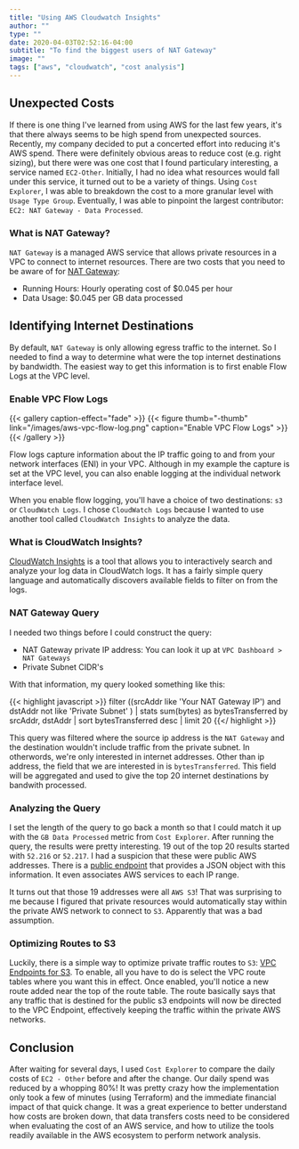 ```yaml
---
title: "Using AWS Cloudwatch Insights"
author: ""
type: ""
date: 2020-04-03T02:52:16-04:00
subtitle: "To find the biggest users of NAT Gateway"
image: ""
tags: ["aws", "cloudwatch", "cost analysis"]
---
```


## Unexpected Costs
If there is one thing I've learned from using AWS for the last few years, it's that there always seems to be high spend from unexpected sources. Recently, my company decided to put a concerted effort into reducing it's AWS spend. There were definitely obvious areas to reduce cost (e.g. right sizing), but there were was one cost that I found particulary interesting, a service named `EC2-Other`. Initially, I had no idea what resources would fall under this service, it turned out to be a variety of things. Using `Cost Explorer`, I was able to breakdown the cost to a more granular level with `Usage Type Group`. Eventually, I was able to pinpoint the largest contributor: `EC2: NAT Gateway - Data Processed`.

### What is NAT Gateway?
`NAT Gateway` is a managed AWS service that allows private resources in a VPC to connect to internet resources. There are two costs that you need to be aware of for [NAT Gateway](https://aws.amazon.com/vpc/pricing/):

* Running Hours: Hourly operating cost of $0.045 per hour
* Data Usage: $0.045 per GB data processed

## Identifying Internet Destinations
By default, `NAT Gateway` is only allowing egress traffic to the internet. So I needed to find a way to determine what were the top internet destinations by bandwidth. The easiest way to get this information is to first enable Flow Logs at the VPC level.

### Enable VPC Flow Logs
{{< gallery caption-effect="fade" >}}
  {{< figure thumb="-thumb" link="/images/aws-vpc-flow-log.png" caption="Enable VPC Flow Logs" >}}
{{< /gallery >}}

Flow logs capture information about the IP traffic going to and from your network interfaces (ENI) in your VPC. Although in my example the capture is set at the VPC level, you can also enable logging at the individual network interface level.

When you enable flow logging, you'll have a choice of two destinations: `s3` or `CloudWatch Logs`. I chose `CloudWatch Logs` because I wanted to use another tool called `CloudWatch Insights` to analyze the data.

### What is CloudWatch Insights?
[CloudWatch Insights](https://docs.aws.amazon.com/AmazonCloudWatch/latest/logs/AnalyzingLogData.html) is a tool that allows you to interactively search and analyze your log data in CloudWatch logs. It has a fairly simple query language and automatically discovers available fields to filter on from the logs.

### NAT Gateway Query
I needed two things before I could construct the query:

* NAT Gateway private IP address: You can look it up at `VPC Dashboard > NAT Gateways`
* Private Subnet CIDR's

With that information, my query looked something like this:

{{< highlight javascript >}}
    filter ((srcAddr like 'Your NAT Gateway IP') and dstAddr not like 'Private Subnet' )
    | stats sum(bytes) as bytesTransferred by srcAddr, dstAddr
    | sort bytesTransferred desc
    | limit 20
{{</ highlight >}}

This query was filtered where the source ip address is the `NAT Gateway` and the destination wouldn't include traffic from the private subnet. In otherwords, we're only interested in internet addresses. Other than ip address, the field that we are interested in is `bytesTransferred`. This field will be aggregated and used to give the top 20 internet destinations by bandwith processed.

### Analyzing the Query
I set the length of the query to go back a month so that I could match it up with the `GB Data Processed` metric from `Cost Explorer`. After running the query, the results were pretty interesting. 19 out of the top 20 results started with `52.216` or `52.217`. I had a suspicion that these were public AWS addresses. There is a [public endpoint](https://ip-ranges.amazonaws.com/ip-ranges.json) that provides a JSON object with this information. It even associates AWS services to each IP range.

It turns out that those 19 addresses were all `AWS S3`! That was surprising to me because I figured that private resources would automatically stay within the private AWS network to connect to `S3`. Apparently that was a bad assumption.

### Optimizing Routes to S3
Luckily, there is a simple way to optimize private traffic routes to `S3`: [VPC Endpoints for S3](https://docs.aws.amazon.com/vpc/latest/userguide/vpc-endpoints-s3.html). To enable, all you have to do is select the VPC route tables where you want this in effect. Once enabled, you'll notice a new route added near the top of the route table. The route basically says that any traffic that is destined for the public s3 endpoints will now be directed to the VPC Endpoint, effectively keeping the traffic within the private AWS networks.

## Conclusion
After waiting for several days, I used `Cost Explorer` to compare the daily costs of `EC2 - Other` before and after the change. Our daily spend was reduced by a whopping 80%! It was pretty crazy how the implementation only took a few of minutes (using Terraform) and the immediate financial impact of that quick change. It was a great experience to better understand how costs are broken down, that data transfers costs need to be considered when evaluating the cost of an AWS service, and how to utilize the tools readily available in the AWS ecosystem to perform network analysis.